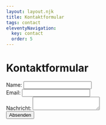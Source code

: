 ```yaml
---
layout: layout.njk
title: Kontaktformular
tags: contact
eleventyNavigation:
  key: contact
  order: 5
---
```


# Kontaktformular

<form action="https://getform.io/f/pboxyjna" method="POST">
    <div>
        <label for="name">Name:</label>
        <input type="text" id="name" name="name" required>
    </div>
    <div>
        <label for="email">Email:</label>
        <input type="email" id="email" name="email" required>
    </div>
    <div>
        <label for="message">Nachricht:</label>
        <textarea id="message" name="message" required></textarea>
    </div>
    <!-- add hidden Honeypot input to prevent spams -->
    <input type="hidden" name="_gotcha" style="display:none !important">
    <!-- checkbox handle --
    <input type="checkbox" name="subscribe" value="yes" checked>
    <input type="hidden" name="subscribe" value="no">
    <!-- radio button handle --
    <input type="radio" name="gender" value="male" checked>
    <input type="radio" name="gender" value="female">
    <input type="radio" name="gender" value="other">
    <!-- select field handle --
    <select name="work-experience">
        <option value="one-year">0-1 years</option>
        <option value="one-five-years">1-5 years</option>
    </select> -->
    <div>
        <button type="submit">Absenden</button>
    </div>
</form>
